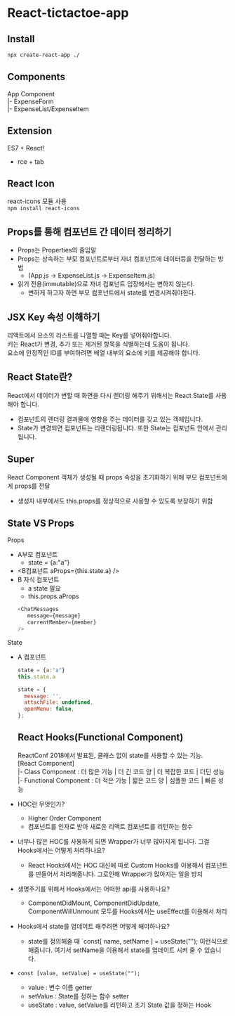 # React-tictactoe-app

## Install
```bash
npx create-react-app ./
```

## Components

App Component  
|- ExpenseForm  
|- ExpenseList/ExpenseItem  

## Extension

ES7 + React!
- rce + tab

## React Icon

react-icons 모듈 사용  
`npm install react-icons`

## Props를 통해 컴포넌트 간 데이터 정리하기

- Props는 Properties의 줄임말
- Props는 상속하는 부모 컴포넌트로부터 자녀 컴포넌트에 데이터등을 전달하는 방법
  - (App.js -> ExpenseList.js -> ExpenseItem.js)
- 읽기 전용(immutable)으로 자녀 컴포넌트 입장에서는 변하지 않는다.
  - 변하게 하고자 하면 부모 컴포넌트에서 state를 변경시켜줘야한다.

## JSX Key 속성 이해하기

리액트에서 요소의 리스트를 나열할 때는 Key를 넣어줘야합니다.  
키는 React가 변경, 추가 또는 제거된 항목을 식별하는데 도움이 됩니다.  
요소에 안정적인 ID를 부여하려면 배열 내부의 요소에 키를 제공해야 합니다.  

## React State란?

React에서 데이터가 변할 때 화면을 다시 렌더링 해주기 위해서는 React State를 사용해야 합니다.
- 컴포넌트의 렌더링 결과물에 영향을 주는 데이터를 갖고 있는 객체입니다.
- State가 변경되면 컴포넌트는 리랜더링됩니다. 또한 State는 컴포넌트 안에서 관리됩니다.

## Super

React Component 객체가 생성될 때 props 속성을 초기화하기 위해 부모 컴포넌트에게 props를 전달
- 생성자 내부에서도 this.props를 정상적으로 사용할 수 있도록 보장하기 위함

## State VS Props

Props
- A부모 컴포넌트
  - state = {a:"a"}
- <B컴포넌트 aProps={this.state.a} />
 - B 자식 컴포넌트
   - a state 필요
   - this.props.aProps
   ```js
   <ChatMessages
      message={message}
      currentMember={member}
   />
   ```  
State 
- A 컴포넌트
  ```js
  state = {a:"a"}
  this.state.a
  ```
  ```js
  state = {
    message: '',
    attachFile: undefined,
    openMenu: false,
  };
  ```

  ## React Hooks(Functional Component)

  ReactConf 2018에서 발표된, 클래스 없이 state를 사용할 수 있는 기능.  
  [React Component]  
  |- Class Component : 더 많은 기능 | 더 긴 코드 양 | 더 복잡한 코드 | 더딘 성능  
  |- Functional Component : 더 적은 기능 | 짧은 코드 양 | 심플한 코드 | 빠른 성능

- HOC란 무엇인가?
  - Higher Order Component
  - 컴포넌트를 인자로 받아 새로운 리액트 컴포넌트를 리턴하는 함수
- 너무나 많은 HOC를 사용하게 되면 Wrapper가 너무 많아지게 됩니다. 그걸 Hooks에서는 어떻게 처리하나요?
  - React Hooks에서는 HOC 대신에 따로 Custom Hooks를 이용해서 컴포넌트를 만들어서 처리해줍니다. 그로인해 Wrapper가 많아지는 일을 방지
- 생명주기를 위해서 Hooks에서는 어떠한 api를 사용하나요?
  - ComponentDidMount, ComponentDidUpdate, ComponentWillUnmount 모두를 Hooks에서는 useEffect를 이용해서 처리
- Hooks에서 state를 업데이트 해주려면 어떻게 해야하나요?
  - state를 정의해줄 때 `const[ name, setName ] = useState(""); 이런식으로 해줍니다. 여기서 setName을 이용해서 state를 업데이트 시켜 줄 수 있습니다.
- `const [value, setValue] = useState("");`
  - value : 변수 이름 getter
  - setValue : State를 정하는 함수 setter
  - useState : value, setValue를 리턴하고 초기 State 값을 정하는 Hook
